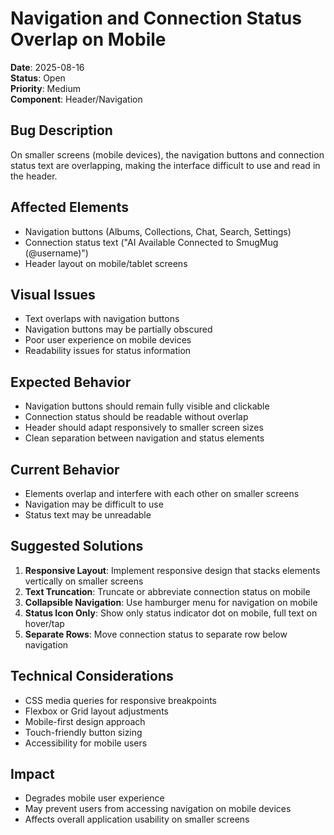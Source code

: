 # Navigation and Connection Status Overlap on Mobile

**Date**: 2025-08-16  
**Status**: Open  
**Priority**: Medium  
**Component**: Header/Navigation  

## Bug Description

On smaller screens (mobile devices), the navigation buttons and connection status text are overlapping, making the interface difficult to use and read in the header.

## Affected Elements

- Navigation buttons (Albums, Collections, Chat, Search, Settings)
- Connection status text ("AI Available Connected to SmugMug (@username)")
- Header layout on mobile/tablet screens

## Visual Issues

- Text overlaps with navigation buttons
- Navigation buttons may be partially obscured
- Poor user experience on mobile devices
- Readability issues for status information

## Expected Behavior

- Navigation buttons should remain fully visible and clickable
- Connection status should be readable without overlap
- Header should adapt responsively to smaller screen sizes
- Clean separation between navigation and status elements

## Current Behavior

- Elements overlap and interfere with each other on smaller screens
- Navigation may be difficult to use
- Status text may be unreadable

## Suggested Solutions

1. **Responsive Layout**: Implement responsive design that stacks elements vertically on smaller screens
2. **Text Truncation**: Truncate or abbreviate connection status on mobile
3. **Collapsible Navigation**: Use hamburger menu for navigation on mobile
4. **Status Icon Only**: Show only status indicator dot on mobile, full text on hover/tap
5. **Separate Rows**: Move connection status to separate row below navigation

## Technical Considerations

- CSS media queries for responsive breakpoints
- Flexbox or Grid layout adjustments
- Mobile-first design approach
- Touch-friendly button sizing
- Accessibility for mobile users

## Impact

- Degrades mobile user experience
- May prevent users from accessing navigation on mobile devices
- Affects overall application usability on smaller screens